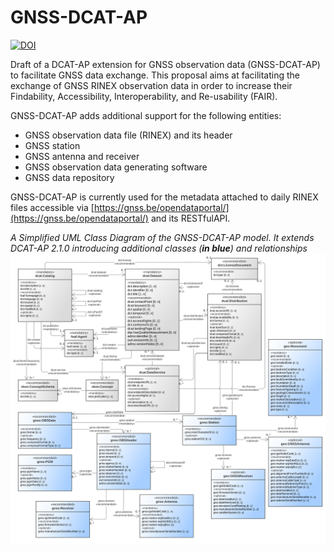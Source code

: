 # GNSS-DCAT-AP

[![DOI](https://zenodo.org/badge/DOI/10.5281/zenodo.10955559.svg)](https://doi.org/10.5281/zenodo.10955559)

Draft of a DCAT-AP extension for GNSS observation data (GNSS-DCAT-AP) to facilitate GNSS data exchange. This proposal aims at facilitating the exchange of GNSS RINEX observation data in order to increase their Findability, Accessibility, Interoperability, and Re-usability (FAIR).

GNSS-DCAT-AP adds additional support for the following entities:
* GNSS observation data file (RINEX) and its header
* GNSS station
* GNSS antenna and receiver
* GNSS observation data generating software
* GNSS data repository

GNSS-DCAT-AP is currently used for the metadata attached to daily RINEX files accessible via [https://gnss.be/opendataportal/](https://gnss.be/opendataportal/) and its RESTfulAPI.

 *A Simplified UML Class Diagram of the GNSS-DCAT-AP model. It extends DCAT-AP 2.1.0 introducing additional classes (**in blue**) and relationships*
 ![Simplified GNSS-DCAT-AP class diagram](Draft/gnss-dcat-ap_v0.3.png)
